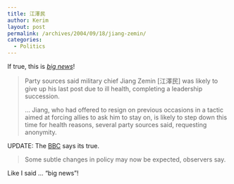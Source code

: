 ```yaml
---
title: 江澤民
author: Kerim
layout: post
permalink: /archives/2004/09/18/jiang-zemin/
categories:
  - Politics
---
```

If true, this is *<a href="http://asia.reuters.com/newsArticle.jhtml?type=topNews&#38;storyID=6270184" onclick="_gaq.push(['_trackEvent', 'outbound-article', 'http://asia.reuters.com/newsArticle.jhtml?type=topNews&storyID=6270184', 'big news']);" >big news</a>*!

> Party sources said military chief Jiang Zemin [江澤民] was likely to give up his last post due to ill health, completing a leadership succession.
> 
> &#8230; Jiang, who had offered to resign on previous occasions in a tactic aimed at forcing allies to ask him to stay on, is likely to step down this time for health reasons, several party sources said, requesting anonymity. 

UPDATE: The <a href="http://news.bbc.co.uk/1/hi/world/asia-pacific/3670204.stm" onclick="_gaq.push(['_trackEvent', 'outbound-article', 'http://news.bbc.co.uk/1/hi/world/asia-pacific/3670204.stm', 'BBC']);" >BBC</a> says its true.

> Some subtle changes in policy may now be expected, observers say.

Like I said &#8230; &#8220;big news&#8221;!

